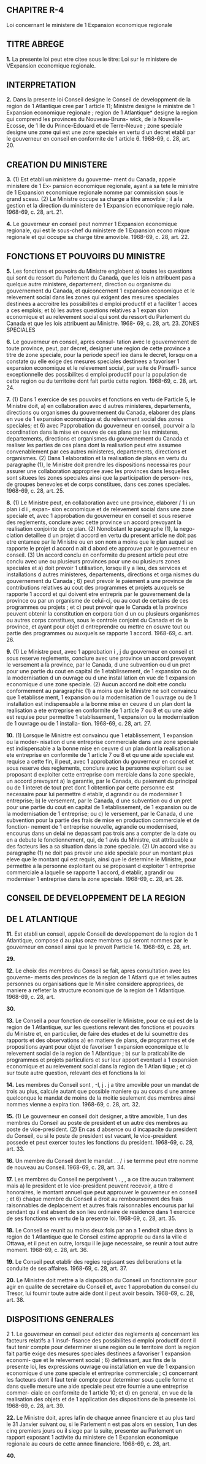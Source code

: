 
## CHAPITRE R-4
Loi concernant le ministere de 1 Expansion
economique regionale

## TITRE ABREGE

**1.** La presente loi peut etre citee sous le
titre: Loi sur le ministere de VExpansion
economique regionale.

## INTERPRETATION

**2.** Dans la presente loi
Conseil designe le Conseil de developpment
de la region de 1 Atlantique cree par 1 article
11;
Ministre designe le ministre de 1 Expansion
economique regionale ;
region de 1 Atlantique* designe la region qui
comprend les provinces du Nouveau-Bruns-
wick, de la Nouvelle-Ecosse, de 1 Ile du
Prince-Edouard et de Terre-Neuve ;
zone speciale designe une zone qui est une
zone speciaie en vertu d un decret etabli
par le gouverneur en conseil en conformite
de 1 article 6. 1968-69, c. 28, art. 20.

## CREATION DU MINISTERE

**3.** (1) Est etabli un ministere du gouverne-
ment du Canada, appele ministere de 1 Ex-
pansion economique regionale, ayant a sa
tete le ministre de 1 Expansion economique
regionale nomme par commission sous le
grand sceau.
(2) Le Ministre occupe sa charge a titre
amovible ; il a la gestion et la direction du
ministere de 1 Expansion economique regio
nale. 1968-69, c. 28, art. 21.

**4.** Le gouverneur en conseil peut nommer
1 Expansion economique regionale, qui est le
sous-chef du ministere de 1 Expansion econo
mique regionale et qui occupe sa charge
titre amovible. 1968-69, c. 28, art. 22.

## FONCTIONS ET POUVOIRS DU MINISTRE

**5.** Les fonctions et pouvoirs du Ministre
englobent
a) toutes les questions qui sont du ressort
du Parlement du Canada, que les lois
n attribuent pas a quelque autre ministere,
departement, direction ou organisme du
gouvernement du Canada, et quiconcernent
1 expansion economique et le relevement
social dans les zones qui exigent des mesures
speciales destinees a accroitre les possibilites
d emploi productif et a faciliter 1 acces a
ces emplois; et
b) les autres questions relatives a 1 expan
sion economique et au relevement social
qui sont du ressort du Parlement du Canada
et que les lois attribuent au Ministre. 1968-
69, c. 28, art. 23.
ZONES SPECIALES

**6.** Le gouverneur en conseil, apres consul-
tation avec le gouvernement de toute province,
peut, par decret, designer une region de cette
province a titre de zone speciale, pour la
periode specif iee dans le decret, lorsqu on a
constate qu elle exige des mesures speciales
destinees a favoriser 1 expansion economique
et le relevement social, par suite de Pinsuffi-
sance exceptionnelle des possibilites d emploi
productif pour la population de cette region
ou du territoire dont fait partie cette region.
1968-69, c. 28, art. 24.

**7.** (1) Dans 1 exercice de ses pouvoirs et
fonctions en vertu de Particle 5, le Ministre
doit,
a) en collaboration avec d autres ministeres,
departements, directions ou organismes du
gouvernement du Canada, elaborer des
plans en vue de 1 expansion economique et
du relevement social des zones speciales; et
6) avec Papprobation du gouverneur en
conseil, pourvoir a la coordination dans la
mise en oeuvre de ces plans par les ministeres,
departements, directions et organismes du
gouvernement du Canada et realiser les
parties de ces plans dont la realisation
peut etre assumee convenablement par ces
autres ministeres, departements, directions
et organismes.
(2) Dans 1 elaboration et la realisation de
plans en vertu du paragraphe (1), le Ministre
doit prendre les dispositions necessaires pour
assurer une collaboration appropriee avec les
provinces dans lesquelles sont situees les zones
speciales ainsi que la participation de person-
nes, de groupes benevoles et de corps
constitues, dans ces zones speciales. 1968-69, c.
28, art. 25.

**8.** (1) Le Ministre peut, en collaboration
avec une province, elaborer / 1 i un plan i d i , expan-
sion economique et de relevement social dans
une zone speciale et, avec 1 approbation du
gouverneur en conseil et sous reserve des
reglements, conclure avec cette province un
accord prevoyant la realisation conjointe de
ce plan.
(2) Nonobstant le paragraphe (1), la nego-
ciation detaillee d un projet d accord en vertu
du present article ne doit pas etre entamee
par le Ministre ou en son nom a moins que le
plan auquel se rapporte le projet d accord
n ait d abord ete approuve par le gouverneur
en conseil.
(3) Un accord conclu en conformite du
present article peut etre conclu avec une ou
plusieurs provinces pour une ou plusieurs
zones speciales et
a) doit prevoir 1 utilisation, lorsqu il y a
lieu, des services et installations d autres
ministeres, departements, directions et orga
nismes du gouvernement du Canada ;
6) peut prevoir le paiement a une province
de contributions relatives au cout des
programmes et projets auxquels se rapporte
1 accord et qui doivent etre entrepris par le
gouvernement de la province ou par un
organisme de celui-ci, ou au cout de certains
de ces programmes ou projets ; et
c) peut prevoir que le Canada et la province
peuvent obtenir la constitution en corpora
tion d un ou plusieurs organismes ou autres
corps constitues, sous le controle conjoint
du Canada et de la province, et ayant pour
objet d entreprendre ou mettre en osuvre
tout ou partie des programmes ou
auxquels se rapporte 1 accord. 1968-69, c.
art. 26.

**9.** (1) Le Ministre peut, avec 1 approbation
i , j
du gouverneur en conseil et sous reserve
reglements, conclure avec une province un
accord prevoyant le versement a la province,
par le Canada, d une subvention ou d un pret
pour une partie du cout en capital de
1 etablissement, de 1 expansion ou de la
modernisation d un ouvrage ou d une instal
lation en vue de 1 expansion economique
d une zone speciale.
(2) Aucun accord ne doit etre conclu
conformement au paragraphic (1) a moins que
le Ministre ne soit convaincu que 1 etablisse
ment, 1 expansion ou la modernisation de
1 ouvrage ou de 1 installation est indispensable
a la bonne mise en ceuvre d un plan dont la
realisation a ete entreprise en conformite de
1 article 7 ou 8 et qu une aide est requise pour
permettre 1 etablissement, 1 expansion ou la
modernisation de 1 ouvrage ou de 1 installa-
tion. 1968-69, c. 28, art. 27.

**10.** (1) Lorsque le Ministre est convaincu
que 1 etablissement, 1 expansion ou la moder-
nisation d une entreprise commerciale dans
une zone speciale est indispensable a la bonne
mise en ceuvre d un plan dont la realisation
a ete entreprise en conformite de 1 article 7
ou 8 et qu une aide speciale est requise a cette
fin, il peut, avec 1 approbation du gouverneur
en conseil et sous reserve des reglements,
conclure avec la personne exploitant ou se
proposant d exploiter cette entreprise com
merciale dans la zone speciale, un accord
prevoyant
a) la garantie, par le Canada, du paiement
du principal ou de 1 interet de tout pret
dont 1 obtention par cette personne est
necessaire pour lui permettre d etablir,
d agrandir ou de moderniser 1 entreprise;
b) le versement, par le Canada, d une
subvention ou d un pret pour une partie du
cout en capital de 1 etablissement, de
1 expansion ou de la modernisation de
1 entreprise; ou
c) le versement, par le Canada, d une
subvention pour la partie des frais de mise
en production commerciale et de fonction-
nement de 1 entreprise nouvelle, agrandie
ou modernised, encourus dans un delai ne
depassant pas trois ans a compter de la date
ou en a debute le fonctionnement, qui, de
1 avis du Ministre, est attribuable a des
facteurs lies a sa situation dans la zone
speciale.
(2) Un accord vise au paragraphe (1) ne
doit pas prevoir une aide speciale pour un
montant plus eleve que le montant qui est
requis, ainsi que le determine le Ministre,
pour permettre a la personne exploitant ou se
proposant d exploiter 1 entreprise commerciale
a laquelle se rapporte 1 accord, d etablir,
agrandir ou moderniser 1 entreprise dans la
zone speciale. 1968-69, c. 28, art. 28.

## CONSEIL DE DEVELOPPEMENT DE LA REGION

## DE L ATLANTIQUE

**11.** Est etabli un conseil, appele Conseil
de developpement de la region de 1 Atlantique,
compose d au plus onze membres qui seront
nommes par le gouverneur en conseil ainsi
que le prevoit Particle 14. 1968-69, c. 28, art.

**29.**

**12.** Le choix des membres du Conseil se
fait, apres consultation avec les gouverne-
ments des provinces de la region de 1 Atlanti
que et telles autres personnes ou organisations
que le Ministre considere appropriees, de
maniere a refleter la structure economique de
la region de 1 Atlantique. 1968-69, c. 28, art.

**30.**

**13.** Le Conseil a pour fonction de conseiller
le Ministre, pour ce qui est de la region de
1 Atlantique, sur les questions relevant des
fonctions et pouvoirs du Ministre et, en
particulier, de faire des etudes et de lui
soumettre des rapports et des observations
a) en matiere de plans, de programmes et
de propositions ayant pour objet de favoriser
1 expansion economique et le relevement
social de la region de 1 Atlantique ;
b) sur la praticabilite de programmes et
projets particuliers et sur leur apport
eventuel a 1 expansion economique et au
relevement social dans la region de 1 Atlan
tique ; et
c) sur toute autre question, relevant des
et fonctions la loi

**14.** Les membres du Conseil sont
, -I, j . j
a titre amovible pour un mandat de trois
au plus, calcule autant que possible
maniere qu au cours d une annee quelconque
le mandat de moins de la moitie seulement
des membres ainsi nommes vienne a expira
tion. 1968-69, c. 28, art. 32.

**15.** (1) Le gouverneur en conseil doit
designer, a titre amovible, 1 un des membres
du Conseil au poste de president et un autre
des membres au poste de vice-president.
(2) En cas d absence ou d incapacite du
president du Conseil, ou si le poste de
president est vacant, le vice-president possede
et peut exercer toutes les fonctions du
president. 1968-69, c. 28, art. 33.

**16.** Un membre du Conseil dont le mandat
. . / i
se termme peut etre nomme de nouveau au
Conseil. 1968-69, c. 28, art. 34.

**17.** Les membres du Conseil ne pergoivent
\ . , ,
a ce titre aucun traitement mais
a) le president et le vice-president peuvent
recevoir, a titre d honoraires, le montant
annuel que peut approuver le gouverneur
en conseil ; et
6) chaque membre du Conseil a droit au
remboursement des frais raisonnables de
deplacement et autres frais raisonnables
encourus par lui pendant qu il est absent
de son lieu ordinaire de residence dans
1 exercice de ses fonctions en vertu de la
presente loi. 1968-69, c. 28, art. 35.

**18.** Le Conseil se reunit au moins deux
fois par an a 1 endroit situe dans la region de
1 Atlantique que le Conseil estime approprie
ou dans la ville d Ottawa, et il peut en outre,
lorsqu il le juge necessaire, se reunir a tout
autre moment. 1968-69, c. 28, art. 36.

**19.** Le Conseil peut etablir des regies
regissant ses deliberations et la conduite de
ses affaires. 1968-69, c. 28, art. 37.

**20.** Le Ministre doit mettre a la disposition
du Conseil un fonctionnaire pour agir en
qualite de secretaire du Conseil et, avec
1 approbation du conseil du Tresor, lui fournir
toute autre aide dont il peut avoir besoin.
1968-69, c. 28, art. 38.

## DISPOSITIONS GENERALES
2 1. Le gouverneur en conseil peut edicter
des reglements
a) concernant les facteurs relatifs a 1 insuf-
fisance des possibilites d emploi productif
dont il faut tenir compte pour determiner
si une region ou le territoire dont la region
fait partie exige des mesures speciales
destinees a favoriser 1 expansion economi-
que et le relevement social ;
6) definissant, aux fins de la presente loi,
les expressions ouvrage ou installation en
vue de 1 expansion economique d une zone
speciale et entreprise commerciale ;
c) concernant les facteurs dont il faut tenir
compte pour determiner sous quelle forme
et dans quelle mesure une aide speciale
peut etre fournie a une entreprise commer-
ciale en conformite de 1 article 10; et
d) en general, en vue de la realisation des
objets et de 1 application des dispositions
de la presente loi. 1968-69, c. 28, art. 39.

**22.** Le Ministre doit, apres lafin de chaque
annee financiere et au plus tard le 31 Janvier
suivant ou, si le Parlement n est pas alors en
session, 1 un des cinq premiers jours ou il siege
par la suite, presenter au Parlement un
rapport exposant 1 activite du ministere de
1 Expansion economique regionale au cours
de cette annee financiere. 1968-69, c. 28, art.

**40.**
